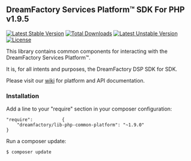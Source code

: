 ## DreamFactory Services Platform&trade; SDK For PHP v1.9.5
[![Latest Stable Version](https://poser.pugx.org/dreamfactory/lib-php-common-platform/v/stable.svg)](https://packagist.org/packages/dreamfactory/lib-php-common-platform) [![Total Downloads](https://poser.pugx.org/dreamfactory/lib-php-common-platform/downloads.svg)](https://packagist.org/packages/dreamfactory/lib-php-common-platform) [![Latest Unstable Version](https://poser.pugx.org/dreamfactory/lib-php-common-platform/v/unstable.svg)](https://packagist.org/packages/dreamfactory/lib-php-common-platform) [![License](https://poser.pugx.org/dreamfactory/lib-php-common-platform/license.svg)](https://packagist.org/packages/dreamfactory/lib-php-common-platform)

This library contains common components for interacting with the DreamFactory Services Platform&trade;.

It is, for all intents and purposes, the DreamFactory DSP SDK for SDK.

Please visit our [wiki](https://github.com/dreamfactorysoftware/dsp-core/wiki) for platform and API documentation.

### Installation

Add a line to your "require" section in your composer configuration:

	"require":           {
		"dreamfactory/lib-php-common-platform": "~1.9.0"
	}

Run a composer update:

    $ composer update

